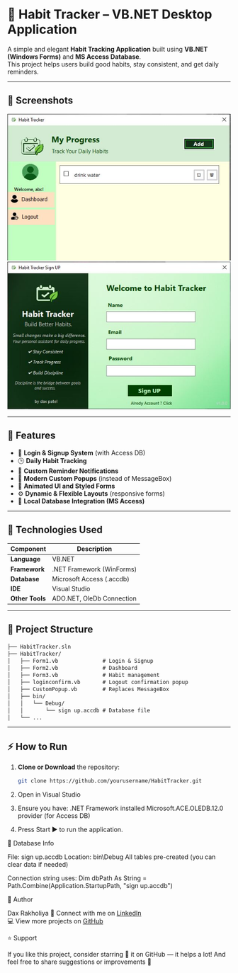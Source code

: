 # 🌿 Habit Tracker – VB.NET Desktop Application

A simple and elegant **Habit Tracking Application** built using **VB.NET (Windows Forms)** and **MS Access Database**.  
This project helps users build good habits, stay consistent, and get daily reminders.

---

## 📸 Screenshots

![Login Page](app.JPG)
![Dashboard](dashboard.JPG)

---

## 🚀 Features

- 🧩 **Login & Signup System** (with Access DB)
- 🕒 **Daily Habit Tracking**
- 🔔 **Custom Reminder Notifications**
- 💬 **Modern Custom Popups** (instead of MessageBox)
- 🎨 **Animated UI and Styled Forms**
- ⚙️ **Dynamic & Flexible Layouts** (responsive forms)
- 💾 **Local Database Integration (MS Access)**

---

## 🧰 Technologies Used

| Component | Description |
|------------|-------------|
| **Language** | VB.NET |
| **Framework** | .NET Framework (WinForms) |
| **Database** | Microsoft Access (.accdb) |
| **IDE** | Visual Studio |
| **Other Tools** | ADO.NET, OleDb Connection |

---

## 🧩 Project Structure

```HabitTracker/
├── HabitTracker.sln
├── HabitTracker/
│   ├── Form1.vb              # Login & Signup
│   ├── Form2.vb              # Dashboard
│   ├── Form3.vb              # Habit management
│   ├── loginconfirm.vb       # Logout confirmation popup
│   ├── CustomPopup.vb        # Replaces MessageBox
│   ├── bin/
│   │   └── Debug/
│   │       └── sign up.accdb # Database file
│   └── ... 
```
---

## ⚡ How to Run

1. **Clone or Download** the repository:
   ```bash
   git clone https://github.com/yourusername/HabitTracker.git

2. Open in Visual Studio

3. Ensure you have:
    .NET Framework installed
    Microsoft.ACE.OLEDB.12.0 provider (for Access DB)
    
4. Press Start ▶️ to run the application.

💾 Database Info

File: sign up.accdb
Location: bin\Debug
All tables pre-created (you can clear data if needed)

Connection string uses:
Dim dbPath As String = Path.Combine(Application.StartupPath, "sign up.accdb")

👤 Author 

Dax Rakholiya
💬 Connect with me on [LinkedIn](https://www.linkedin.com/in/dax-rakholiya-908ab2289/)  
💻 View more projects on [GitHub](https://github.com/daxpatel7)

⭐ Support

If you like this project, consider starring 🌟 it on GitHub — it helps a lot!
And feel free to share suggestions or improvements 🙌
